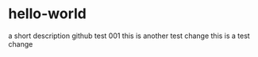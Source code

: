 # hello-world
a short description
github test 001
this is another test change
this is a test change
